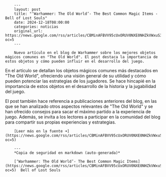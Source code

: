         ---
        layout: post
        title: "‘Warhammer: The Old World’- The Best Common Magic Items - Bell of Lost Souls"
        date: 2024-12-18T08:00:00
        categories: noticias
        original_url: https://news.google.com/rss/articles/CBMinAFBVV95cUxORUV0NXE0NHZkVWxuS3lLY2ZlSEg0NHJBTG1pVktwSHJrRlhjZ0xieXQzMWZreFE3WXdPSmR3SHhfMHlGcVFrLVNQbzJ2eFhuaFk1LTFCdHRlRkpCR1VJYVg5SnhwY1E5ZnhxdHN3RVAweVFBM0lDT3IwQ243Y0RlT1ZST193QmxrazVEZFpHLTVrZzMtUWNELXdnQ2c?oc=5
        ---

        Nuevo artículo en el blog de Warhammer sobre los mejores objetos mágicos comunes en "The Old World". El post destaca la importancia de estos objetos y cómo pueden influir en el desarrollo del juego.

En el artículo se detallan los objetos mágicos comunes más destacados en "The Old World", ofreciendo una visión general de su utilidad y cómo pueden potenciar las estrategias de los jugadores. Se hace hincapié en la importancia de estos objetos en el desarrollo de la historia y la jugabilidad del juego.

El post también hace referencia a publicaciones anteriores del blog, en las que se han analizado otros aspectos relevantes de "The Old World" y se han ofrecido consejos para sacar el máximo partido a la experiencia de juego. Además, se invita a los lectores a participar en la comunidad del blog para compartir sus propias experiencias y estrategias.

        [Leer más en la fuente ➜](https://news.google.com/rss/articles/CBMinAFBVV95cUxORUV0NXE0NHZkVWxuS3lLY2ZlSEg0NHJBTG1pVktwSHJrRlhjZ0xieXQzMWZreFE3WXdPSmR3SHhfMHlGcVFrLVNQbzJ2eFhuaFk1LTFCdHRlRkpCR1VJYVg5SnhwY1E5ZnhxdHN3RVAweVFBM0lDT3IwQ243Y0RlT1ZST193QmxrazVEZFpHLTVrZzMtUWNELXdnQ2c?oc=5)

        ---
        *Copia de seguridad en markdown (auto-generada)*

        [‘Warhammer: The Old World’- The Best Common Magic Items](https://news.google.com/rss/articles/CBMinAFBVV95cUxORUV0NXE0NHZkVWxuS3lLY2ZlSEg0NHJBTG1pVktwSHJrRlhjZ0xieXQzMWZreFE3WXdPSmR3SHhfMHlGcVFrLVNQbzJ2eFhuaFk1LTFCdHRlRkpCR1VJYVg5SnhwY1E5ZnhxdHN3RVAweVFBM0lDT3IwQ243Y0RlT1ZST193QmxrazVEZFpHLTVrZzMtUWNELXdnQ2c?oc=5)  Bell of Lost Souls
